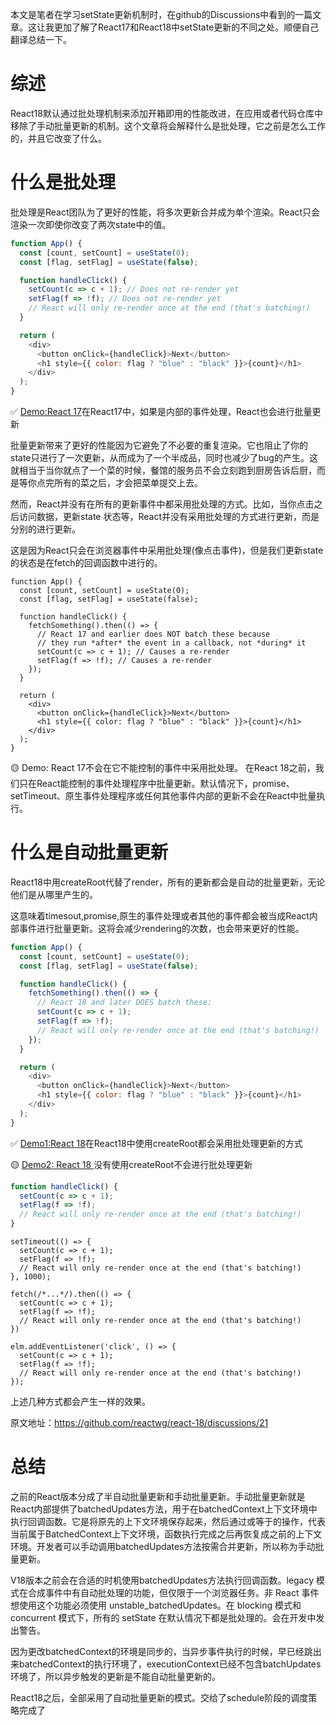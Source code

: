 本文是笔者在学习setState更新机制时，在github的Discussions中看到的一篇文章。这让我更加了解了React17和React18中setState更新的不同之处。顺便自己翻译总结一下。

# 综述
React18默认通过批处理机制来添加开箱即用的性能改进，在应用或者代码仓库中移除了手动批量更新的机制。这个文章将会解释什么是批处理，它之前是怎么工作的，并且它改变了什么。

# 什么是批处理
批处理是React团队为了更好的性能，将多次更新合并成为单个渲染。React只会渲染一次即使你改变了两次state中的值。

```js
function App() {
  const [count, setCount] = useState(0);
  const [flag, setFlag] = useState(false);

  function handleClick() {
    setCount(c => c + 1); // Does not re-render yet
    setFlag(f => !f); // Does not re-render yet
    // React will only re-render once at the end (that's batching!)
  }

  return (
    <div>
      <button onClick={handleClick}>Next</button>
      <h1 style={{ color: flag ? "blue" : "black" }}>{count}</h1>
    </div>
  );
}
```
✅ [Demo:React 17](https://codesandbox.io/s/spring-water-929i6?file=/src/index.js)在React17中，如果是内部的事件处理，React也会进行批量更新


批量更新带来了更好的性能因为它避免了不必要的重复渲染。它也阻止了你的state只进行了一次更新，从而成为了一个半成品，同时也减少了bug的产生。这就相当于当你就点了一个菜的时候，餐馆的服务员不会立刻跑到厨房告诉后厨，而是等你点完所有的菜之后，才会把菜单提交上去。

然而，React并没有在所有的更新事件中都采用批处理的方式。比如，当你点击之后访问数据，更新state 状态等，React并没有采用批处理的方式进行更新，而是分别的进行更新。

这是因为React只会在浏览器事件中采用批处理(像点击事件)，但是我们更新state的状态是在fetch的回调函数中进行的。

```
function App() {
  const [count, setCount] = useState(0);
  const [flag, setFlag] = useState(false);

  function handleClick() {
    fetchSomething().then(() => {
      // React 17 and earlier does NOT batch these because
      // they run *after* the event in a callback, not *during* it
      setCount(c => c + 1); // Causes a re-render
      setFlag(f => !f); // Causes a re-render
    });
  }

  return (
    <div>
      <button onClick={handleClick}>Next</button>
      <h1 style={{ color: flag ? "blue" : "black" }}>{count}</h1>
    </div>
  );
}
```

🟡 Demo: React 17不会在它不能控制的事件中采用批处理。
在React 18之前，我们只在React能控制的事件处理程序中批量更新。默认情况下，promise、setTimeout、原生事件处理程序或任何其他事件内部的更新不会在React中批量执行。

# 什么是自动批量更新
React18中用createRoot代替了render，所有的更新都会是自动的批量更新，无论他们是从哪里产生的。

这意味着timesout,promise,原生的事件处理或者其他的事件都会被当成React内部事件进行批量更新。这将会减少rendering的次数，也会带来更好的性能。

```js
function App() {
  const [count, setCount] = useState(0);
  const [flag, setFlag] = useState(false);

  function handleClick() {
    fetchSomething().then(() => {
      // React 18 and later DOES batch these:
      setCount(c => c + 1);
      setFlag(f => !f);
      // React will only re-render once at the end (that's batching!)
    });
  }

  return (
    <div>
      <button onClick={handleClick}>Next</button>
      <h1 style={{ color: flag ? "blue" : "black" }}>{count}</h1>
    </div>
  );
}
```
✅ [Demo1:React 18](https://codesandbox.io/s/morning-sun-lgz88?file=/src/index.js)在React18中使用createRoot都会采用批处理更新的方式

🟡 [Demo2: React 18 ](https://codesandbox.io/s/jolly-benz-hb1zx?file=/src/index.js)没有使用createRoot不会进行批处理更新

```js
function handleClick() {
  setCount(c => c + 1);
  setFlag(f => !f);
  // React will only re-render once at the end (that's batching!)
}
```

```
setTimeout(() => {
  setCount(c => c + 1);
  setFlag(f => !f);
  // React will only re-render once at the end (that's batching!)
}, 1000);
```

```
fetch(/*...*/).then(() => {
  setCount(c => c + 1);
  setFlag(f => !f);
  // React will only re-render once at the end (that's batching!)
})
```

```
elm.addEventListener('click', () => {
  setCount(c => c + 1);
  setFlag(f => !f);
  // React will only re-render once at the end (that's batching!)
});
```
上述几种方式都会产生一样的效果。

原文地址：https://github.com/reactwg/react-18/discussions/21

# 总结
之前的React版本分成了半自动批量更新和手动批量更新。手动批量更新就是React内部提供了batchedUpdates方法，用于在batchedContext上下文环境中执行回调函数。它是将原先的上下文环境保存起来，然后通过或等于的操作，代表当前属于BatchedContext上下文环境，函数执行完成之后再恢复成之前的上下文环境。开发者可以手动调用batchedUpdates方法按需合并更新，所以称为手动批量更新。

V18版本之前会在合适的时机使用batchedUpdates方法执行回调函数。legacy 模式在合成事件中有自动批处理的功能，但仅限于一个浏览器任务。非 React 事件想使用这个功能必须使用 unstable_batchedUpdates。在 blocking 模式和 concurrent 模式下，所有的 setState 在默认情况下都是批处理的。会在开发中发出警告。

因为更改batchedContext的环境是同步的，当异步事件执行的时候，早已经跳出来batchedContext的执行环境了，executionContext已经不包含batchUpdates环境了，所以异步触发的更新是不能自动批量更新的。

React18之后，全部采用了自动批量更新的模式。交给了schedule阶段的调度策略完成了